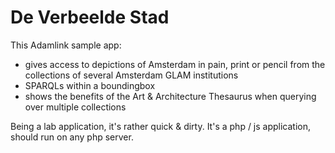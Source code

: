 # De Verbeelde Stad 

This Adamlink sample app:

- gives access to depictions of Amsterdam in pain, print or pencil from the collections of several Amsterdam GLAM institutions
- SPARQLs within a boundingbox
- shows the benefits of the Art & Architecture Thesaurus when querying over multiple collections

Being a lab application, it's rather quick & dirty. It's a php / js application, should run on any php server.
